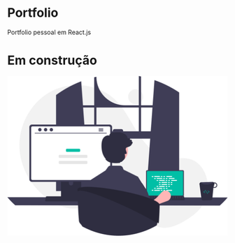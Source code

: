 # Portfolio
Portfolio pessoal em React.js

# Em construção
<img width="1111" alt="comingsoon" src=".github/coming-soon.svg">
